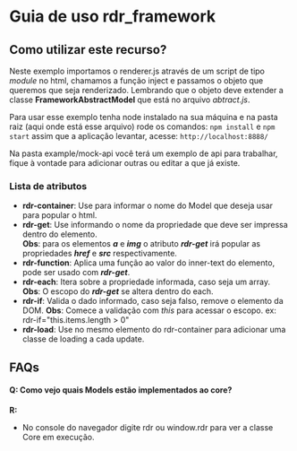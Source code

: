 # Guia de uso rdr_framework

## Como utilizar este recurso?
Neste exemplo importamos o renderer.js através de um script de tipo *module* no html, 
chamamos a função inject e passamos o objeto que queremos que seja renderizado.
Lembrando que o objeto deve extender a classe **FrameworkAbstractModel** que está no arquivo *abtract.js*.

Para usar esse exemplo tenha node instalado na sua máquina e na pasta raiz (aqui onde está esse arquivo) rode os comandos:
`npm install` e `npm start`
assim que a aplicação levantar, acesse:
`http://localhost:8888/`

Na pasta example/mock-api você terá um exemplo de api para trabalhar, 
fique à vontade para adicionar outras ou editar a que já existe.

### Lista de atributos
- **rdr-container**: Use para informar o nome do Model que deseja usar para popular o html.
- **rdr-get**: Use informando o nome da propriedade que deve ser impressa dentro do elemento.<br>
**Obs**: para os elementos ***a*** e ***img*** o atributo ***rdr-get*** irá popular as propriedades ***href*** e ***src*** respectivamente.
- **rdr-function**: Aplica uma função ao valor do inner-text do elemento, pode ser usado com ***rdr-get***.
- **rdr-each**: Itera sobre a propriedade informada, caso seja um array.<br>
**Obs**: O escopo do ***rdr-get*** se altera dentro do each.
- **rdr-if**: Valida o dado informado, caso seja falso, remove o elemento da DOM. 
**Obs**: Comece a validação com *this* para acessar o escopo. ex: rdr-if="this.items.length > 0"
- **rdr-load**: Use no mesmo elemento do rdr-container para adicionar uma classe de loading a cada update.

## FAQs

#### Q: Como vejo quais Models estão implementados ao core?
**R:**
- No console do navegador digite rdr ou window.rdr para ver a classe Core em execução.

